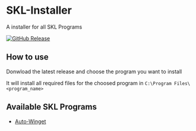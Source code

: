 # SKL-Installer
A installer for all SKL Programs

[![GitHub Release](https://img.shields.io/github/v/release/Sachanime/SKL-Installer?logo=Github)](https://github.com/Sachanime/SKL-Installer/releases)

## How to use

Donwload the latest release and choose the program you want to install

It will install all required files for the choosed program in `C:\Program Files\<program_name>`

## Available SKL Programs
- [Auto-Winget](https://github.com/Sachanime/Auto-winget)